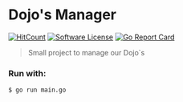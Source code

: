 # Dojo's Manager
[![HitCount](http://hits.dwyl.com/henriquesuenaga88/dojo.svg)](http://hits.dwyl.com/henriquesuenaga88/dojo)
<a href="/LICENSE"><img alt="Software License" src="https://img.shields.io/badge/license-MIT-brightgreen.svg?style=flat-square"></a> [![Go Report Card](https://goreportcard.com/badge/github.com/henriquesuenaga88/dojo)](https://goreportcard.com/report/github.com/henriquesuenaga88/dojo)



> Small project to manage our Dojo`s


### Run with:
```
$ go run main.go
```
